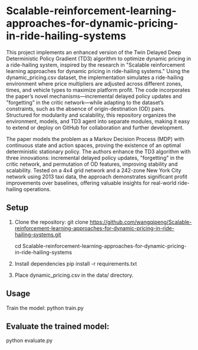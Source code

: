 # Scalable-reinforcement-learning-approaches-for-dynamic-pricing-in-ride-hailing-systems
This project implements an enhanced version of the Twin Delayed Deep Deterministic Policy Gradient (TD3) algorithm to optimize dynamic pricing in a ride-hailing system, inspired by the research in "Scalable reinforcement learning approaches for dynamic pricing in ride-hailing systems." Using the dynamic_pricing.csv dataset, the implementation simulates a ride-hailing environment where price multipliers are adjusted across different zones, times, and vehicle types to maximize platform profit. The code incorporates the paper’s novel mechanisms—incremental delayed policy updates and "forgetting" in the critic network—while adapting to the dataset’s constraints, such as the absence of origin-destination (OD) pairs. Structured for modularity and scalability, this repository organizes the environment, models, and TD3 agent into separate modules, making it easy to extend or deploy on GitHub for collaboration and further development.

The paper models the problem as a Markov Decision Process (MDP) with continuous state and action spaces, proving the existence of an optimal deterministic stationary policy. The authors enhance the TD3 algorithm with three innovations: incremental delayed policy updates, "forgetting" in the critic network, and permutation of OD features, improving stability and scalability. Tested on a 4x4 grid network and a 242-zone New York City network using 2013 taxi data, the approach demonstrates significant profit improvements over baselines, offering valuable insights for real-world ride-hailing operations.


## Setup
1. Clone the repository:
git clone https://github.com/wangqipeng/Scalable-reinforcement-learning-approaches-for-dynamic-pricing-in-ride-hailing-systems.git

    cd Scalable-reinforcement-learning-approaches-for-dynamic-pricing-in-ride-hailing-systems

3. Install dependencies
pip install -r requirements.txt

4. Place dynamic_pricing.csv in the data/ directory.

## Usage
Train the model:
python train.py

## Evaluate the trained model:
python evaluate.py

